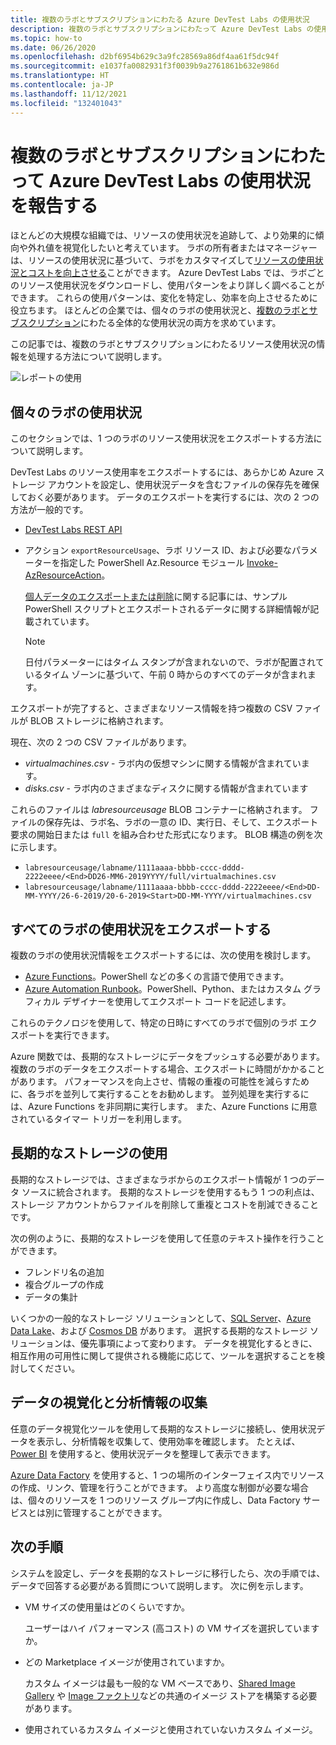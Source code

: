 ```yaml
---
title: 複数のラボとサブスクリプションにわたる Azure DevTest Labs の使用状況
description: 複数のラボとサブスクリプションにわたって Azure DevTest Labs の使用状況を報告する方法について説明します。
ms.topic: how-to
ms.date: 06/26/2020
ms.openlocfilehash: d2bf6954b629c3a9fc28569a86df4aa61f5dc94f
ms.sourcegitcommit: e1037fa0082931f3f0039b9a2761861b632e986d
ms.translationtype: HT
ms.contentlocale: ja-JP
ms.lasthandoff: 11/12/2021
ms.locfileid: "132401043"
---
```

# <a name="report-azure-devtest-labs-usage-across-multiple-labs-and-subscriptions"></a>複数のラボとサブスクリプションにわたって Azure DevTest Labs の使用状況を報告する

ほとんどの大規模な組織では、リソースの使用状況を追跡して、より効果的に傾向や外れ値を視覚化したいと考えています。 ラボの所有者またはマネージャーは、リソースの使用状況に基づいて、ラボをカスタマイズして[リソースの使用状況とコストを向上させる](../cost-management-billing/cost-management-billing-overview.md)ことができます。 Azure DevTest Labs では、ラボごとのリソース使用状況をダウンロードし、使用パターンをより詳しく調べることができます。 これらの使用パターンは、変化を特定し、効率を向上させるために役立ちます。 ほとんどの企業では、個々のラボの使用状況と、[複数のラボとサブスクリプション](/azure/architecture/cloud-adoption/decision-guides/subscriptions/)にわたる全体的な使用状況の両方を求めています。 

この記事では、複数のラボとサブスクリプションにわたるリソース使用状況の情報を処理する方法について説明します。

![レポートの使用](./media/report-usage-across-multiple-labs-subscriptions/report-usage.png)

## <a name="individual-lab-usage"></a>個々のラボの使用状況

このセクションでは、1 つのラボのリソース使用状況をエクスポートする方法について説明します。

DevTest Labs のリソース使用率をエクスポートするには、あらかじめ Azure ストレージ アカウントを設定し、使用状況データを含むファイルの保存先を確保しておく必要があります。 データのエクスポートを実行するには、次の 2 つの方法が一般的です。

* [DevTest Labs REST API](/rest/api/dtl/labs/exportresourceusage) 
* アクション `exportResourceUsage`、ラボ リソース ID、および必要なパラメーターを指定した PowerShell Az.Resource モジュール [Invoke-AzResourceAction](/powershell/module/az.resources/invoke-azresourceaction)。 

    [個人データのエクスポートまたは削除](personal-data-delete-export.md)に関する記事には、サンプル PowerShell スクリプトとエクスポートされるデータに関する詳細情報が記載されています。 

    > [!NOTE]
    > 日付パラメーターにはタイム スタンプが含まれないので、ラボが配置されているタイム ゾーンに基づいて、午前 0 時からのすべてのデータが含まれます。

エクスポートが完了すると、さまざまなリソース情報を持つ複数の CSV ファイルが BLOB ストレージに格納されます。
  
現在、次の 2 つの CSV ファイルがあります。

* *virtualmachines.csv* - ラボ内の仮想マシンに関する情報が含まれています。
* *disks.csv* - ラボ内のさまざまなディスクに関する情報が含まれています 

これらのファイルは *labresourceusage* BLOB コンテナーに格納されます。 ファイルの保存先は、ラボ名、ラボの一意の ID、実行日、そして、エクスポート要求の開始日または `full` を組み合わせた形式になります。 BLOB 構造の例を次に示します。

* `labresourceusage/labname/1111aaaa-bbbb-cccc-dddd-2222eeee/<End>DD26-MM6-2019YYYY/full/virtualmachines.csv`
* `labresourceusage/labname/1111aaaa-bbbb-cccc-dddd-2222eeee/<End>DD-MM-YYYY/26-6-2019/20-6-2019<Start>DD-MM-YYYY/virtualmachines.csv`

## <a name="exporting-usage-for-all-labs"></a>すべてのラボの使用状況をエクスポートする

複数のラボの使用状況情報をエクスポートするには、次の使用を検討します。 

* [Azure Functions](../azure-functions/index.yml)。PowerShell などの多くの言語で使用できます。 
* [Azure Automation Runbook](../automation/index.yml)。PowerShell、Python、またはカスタム グラフィカル デザイナーを使用してエクスポート コードを記述します。

これらのテクノロジを使用して、特定の日時にすべてのラボで個別のラボ エクスポートを実行できます。 

Azure 関数では、長期的なストレージにデータをプッシュする必要があります。 複数のラボのデータをエクスポートする場合、エクスポートに時間がかかることがあります。 パフォーマンスを向上させ、情報の重複の可能性を減らすために、各ラボを並列して実行することをお勧めします。 並列処理を実行するには、Azure Functions を非同期に実行します。 また、Azure Functions に用意されているタイマー トリガーを利用します。

## <a name="using-a-long-term-storage"></a>長期的なストレージの使用

長期的なストレージでは、さまざまなラボからのエクスポート情報が 1 つのデータ ソースに統合されます。 長期的なストレージを使用するもう 1 つの利点は、ストレージ アカウントからファイルを削除して重複とコストを削減できることです。 

次の例のように、長期的なストレージを使用して任意のテキスト操作を行うことができます。 

* フレンドリ名の追加
* 複合グループの作成
* データの集計

いくつかの一般的なストレージ ソリューションとして、[SQL Server](https://azure.microsoft.com/services/sql-database/)、[Azure Data Lake](https://azure.microsoft.com/services/storage/data-lake-storage/)、および [Cosmos DB](https://azure.microsoft.com/services/cosmos-db/) があります。 選択する長期的なストレージ ソリューションは、優先事項によって変わります。 データを視覚化するときに、相互作用の可用性に関して提供される機能に応じて、ツールを選択することを検討してください。

## <a name="visualizing-data-and-gathering-insights"></a>データの視覚化と分析情報の収集

任意のデータ視覚化ツールを使用して長期的なストレージに接続し、使用状況データを表示し、分析情報を収集して、使用効率を確認します。 たとえば、[Power BI](/power-bi/power-bi-overview) を使用すると、使用状況データを整理して表示できます。 

[Azure Data Factory](https://azure.microsoft.com/services/data-factory/) を使用すると、1 つの場所のインターフェイス内でリソースの作成、リンク、管理を行うことができます。 より高度な制御が必要な場合は、個々のリソースを 1 つのリソース グループ内に作成し、Data Factory サービスとは別に管理することができます。  

## <a name="next-steps"></a>次の手順

システムを設定し、データを長期的なストレージに移行したら、次の手順では、データで回答する必要がある質問について説明します。 次に例を示します。 

-   VM サイズの使用量はどのくらいですか。

    ユーザーはハイ パフォーマンス (高コスト) の VM サイズを選択していますか。
-   どの Marketplace イメージが使用されていますか。

    カスタム イメージは最も一般的な VM ベースであり、[Shared Image Gallery](../virtual-machines/shared-image-galleries.md) や [Image ファクトリ](image-factory-create.md)などの共通のイメージ ストアを構築する必要があります。
-   使用されているカスタム イメージと使用されていないカスタム イメージ。